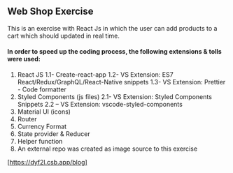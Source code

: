 ## Web Shop Exercise

This is an exercise with React Js in which the user can add products to a cart
which should updated in real time.

#### In order to speed up the coding process, the following extensions & tolls were used:

1. React JS
   1.1- Create-react-app
   1.2- VS Extension: ES7 React/Redux/GraphQL/React-Native snippets
   1.3- VS Extension: Prettier - Code formatter
2. Styled Components (js files)
   2.1- VS Extension: Styled Components Snippets
   2.2 – VS Extension: vscode-styled-components
3. Material UI (icons)
4. Router
5. Currency Format
6. State provider & Reducer
7. Helper function
8. An external repo was created as image source to this exercise

[https://dyf2l.csb.app/blog]
